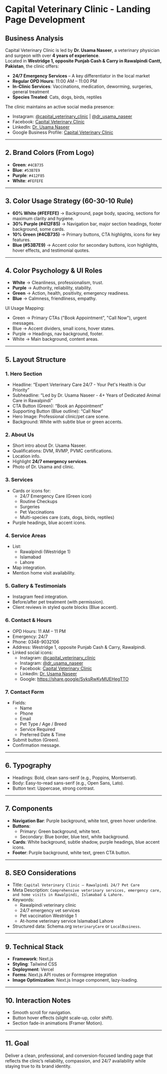 # Capital Veterinary Clinic - Landing Page Development

## Business Analysis
Capital Veterinary Clinic is led by **Dr. Usama Naseer**, a veterinary physician and surgeon with over **4 years of experience**.  
Located in **Westridge 1, opposite Punjab Cash & Carry in Rawalpindi Cantt, Pakistan**, the clinic offers:

- **24/7 Emergency Services** – A key differentiator in the local market
- **Regular OPD Hours**: 11:00 AM – 11:00 PM
- **In-Clinic Services**: Vaccinations, medication, deworming, surgeries, general treatment
- **Species Treated**: Cats, dogs, birds, reptiles

The clinic maintains an active social media presence:
- Instagram: [@capital_veterinary_clinic](https://www.instagram.com/capital_veterinary_clinic/) | [@dr_usama_naseer](https://www.instagram.com/dr_usama_naseer/)
- Facebook: [Capital Veterinary Clinic](https://www.facebook.com/p/Capital-Veterinary-Clinic-100063850278921/)
- LinkedIn: [Dr. Usama Naseer](https://pk.linkedin.com/in/dr-usama-naseer-3b5541245)  
- Google Business Profile: [Capital Veterinary Clinic](https://share.google/SyksRwKyMUEHegTTO)

---

## 2. Brand Colors (From Logo)
- **Green**: `#4CB735`
- **Blue**: `#53B7E9`
- **Purple**: `#412F85`
- **White**: `#FEFEFE`

---

## 3. Color Usage Strategy (60-30-10 Rule)
- **60% White (#FEFEFE)** → Background, page body, spacing, sections for maximum clarity and hygiene.
- **30% Purple (#412F85)** → Navigation bar, major section headings, footer background, some cards.
- **10% Green (#4CB735)** → Primary buttons, CTA highlights, icons for key features.
- **Blue (#53B7E9)** → Accent color for secondary buttons, icon highlights, hover effects, and testimonial quotes.

---

## 4. Color Psychology & UI Roles
- **White** → Cleanliness, professionalism, trust.
- **Purple** → Authority, reliability, stability.
- **Green** → Action, health, positivity, emergency readiness.
- **Blue** → Calmness, friendliness, empathy.

UI Usage Mapping:
- Green → Primary CTAs ("Book Appointment", "Call Now"), urgent messages.
- Blue → Accent dividers, small icons, hover states.
- Purple → Headings, nav background, footer.
- White → Main background, content areas.

---

## 5. Layout Structure
### 1. **Hero Section**
- Headline: “Expert Veterinary Care 24/7 - Your Pet's Health is Our Priority”
- Subheadline: “Led by Dr. Usama Naseer - 4+ Years of Dedicated Animal Care in Rawalpindi”
- CTA Button (Green): “Book an Appointment”
- Supporting Button (Blue outline): “Call Now”
- Hero Image: Professional clinic/pet care scene.
- Background: White with subtle blue or green accents.

### 2. **About Us**
- Short intro about Dr. Usama Naseer.
- Qualifications: DVM, RVMP, PVMC certifications.
- Location info.
- Highlight **24/7 emergency services**.
- Photo of Dr. Usama and clinic.

### 3. **Services**
- Cards or icons for:
  - 24/7 Emergency Care (Green icon)
  - Routine Checkups
  - Surgeries
  - Pet Vaccinations
  - Multi-species care (cats, dogs, birds, reptiles)
- Purple headings, blue accent icons.

### 4. **Service Areas**
- List:
  - Rawalpindi (Westridge 1)
  - Islamabad
  - Lahore
- Map integration.
- Mention home visit availability.

### 5. **Gallery & Testimonials**
- Instagram feed integration.
- Before/after pet treatment (with permission).
- Client reviews in styled quote blocks (Blue accent).

### 6. **Contact & Hours**
- OPD Hours: 11 AM – 11 PM
- Emergency: 24/7
- Phone: 0348-9032106
- Address: Westridge 1, opposite Punjab Cash & Carry, Rawalpindi.
- Linked social icons:
  - Instagram: [@capital_veterinary_clinic](https://www.instagram.com/capital_veterinary_clinic/)
  - Instagram: [@dr_usama_naseer](https://www.instagram.com/dr_usama_naseer/)
  - Facebook: [Capital Veterinary Clinic](https://www.facebook.com/p/Capital-Veterinary-Clinic-100063850278921/)
  - LinkedIn: [Dr. Usama Naseer](https://pk.linkedin.com/in/dr-usama-naseer-3b5541245)
  - Google: https://share.google/SyksRwKyMUEHegTTO

### 7. **Contact Form**
- Fields:
  - Name
  - Phone
  - Email
  - Pet Type / Age / Breed
  - Service Required
  - Preferred Date & Time
- Submit button (Green).
- Confirmation message.

---

## 6. Typography
- Headings: Bold, clean sans-serif (e.g., Poppins, Montserrat).
- Body: Easy-to-read sans-serif (e.g., Open Sans, Lato).
- Button text: Uppercase, strong contrast.

---

## 7. Components
- **Navigation Bar**: Purple background, white text, green hover underline.
- **Buttons**:
  - Primary: Green background, white text.
  - Secondary: Blue border, blue text, white background.
- **Cards**: White background, subtle shadow, purple headings, blue accent icons.
- **Footer**: Purple background, white text, green CTA button.

---

## 8. SEO Considerations
- Title: `Capital Veterinary Clinic – Rawalpindi 24/7 Pet Care`
- Meta Description: `Comprehensive veterinary services, emergency care, and home visits in Rawalpindi, Islamabad & Lahore.`
- Keywords:
  - Rawalpindi veterinary clinic
  - 24/7 emergency vet services
  - Pet vaccination Westridge 1
  - At-home veterinary service Islamabad Lahore
- Structured data: Schema.org `VeterinaryCare` or `LocalBusiness`.

---

## 9. Technical Stack
- **Framework**: Next.js
- **Styling**: Tailwind CSS
- **Deployment**: Vercel
- **Forms**: Next.js API routes or Formspree integration
- **Image Optimization**: Next.js Image component, lazy-loading.

---

## 10. Interaction Notes
- Smooth scroll for navigation.
- Button hover effects (slight scale-up, color shift).
- Section fade-in animations (Framer Motion).

---

## 11. Goal
Deliver a clean, professional, and conversion-focused landing page that reflects the clinic’s reliability, compassion, and 24/7 availability while staying true to its brand identity.